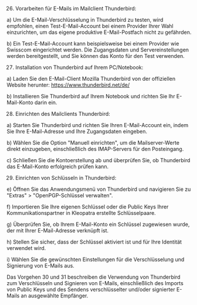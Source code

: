 26. Vorarbeiten für E-Mails im Mailclient Thunderbird:

   a) Um die E-Mail-Verschlüsselung in Thunderbird zu testen, wird empfohlen, einen Test-E-Mail-Account bei einem Provider Ihrer Wahl einzurichten, um das eigene produktive E-Mail-Postfach nicht zu gefährden.

   b) Ein Test-E-Mail-Account kann beispielsweise bei einem Provider wie Swisscom eingerichtet werden. Die Zugangsdaten und Servereinstellungen werden bereitgestellt, und Sie können das Konto für den Test verwenden.

27. Installation von Thunderbird auf Ihrem PC/Notebook:

   a) Laden Sie den E-Mail-Client Mozilla Thunderbird von der offiziellen Website herunter: https://www.thunderbird.net/de/

   b) Installieren Sie Thunderbird auf Ihrem Notebook und richten Sie Ihr E-Mail-Konto darin ein.

28. Einrichten des Mailclients Thunderbird:

   a) Starten Sie Thunderbird und richten Sie Ihren E-Mail-Account ein, indem Sie Ihre E-Mail-Adresse und Ihre Zugangsdaten eingeben.

   b) Wählen Sie die Option "Manuell einrichten", um die Mailserver-Werte direkt einzugeben, einschließlich des IMAP-Servers für den Posteingang.

   c) Schließen Sie die Kontoerstellung ab und überprüfen Sie, ob Thunderbird das E-Mail-Konto erfolgreich prüfen kann.

29. Einrichten von Schlüsseln in Thunderbird:

   e) Öffnen Sie das Anwendungsmenü von Thunderbird und navigieren Sie zu "Extras" > "OpenPGP-Schlüssel verwalten".

   f) Importieren Sie Ihre eigenen Schlüssel oder die Public Keys Ihrer Kommunikationspartner in Kleopatra erstellte Schlüsselpaare.

   g) Überprüfen Sie, ob Ihrem E-Mail-Konto ein Schlüssel zugewiesen wurde, der mit Ihrer E-Mail-Adresse verknüpft ist.

   h) Stellen Sie sicher, dass der Schlüssel aktiviert ist und für Ihre Identität verwendet wird.

   i) Wählen Sie die gewünschten Einstellungen für die Verschlüsselung und Signierung von E-Mails aus.

Das Vorgehen 30 und 31 beschreiben die Verwendung von Thunderbird zum Verschlüsseln und Signieren von E-Mails, einschließlich des Imports von Public Keys und des Sendens verschlüsselter und/oder signierter E-Mails an ausgewählte Empfänger.